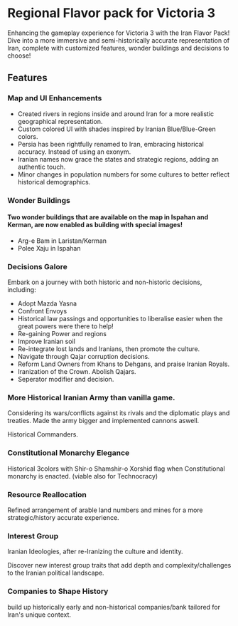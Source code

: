 <h1>Regional Flavor pack for Victoria 3</h1>


<p>Enhancing the gameplay experience for Victoria 3 with the Iran Flavor Pack! Dive into a more immersive and semi-historically accurate representation of Iran, complete with customized features, wonder buildings and decisions to choose!</p>

<h2>Features</h2>

<h3>Map and UI Enhancements</h3>
<ul>
    <li>Created rivers in regions inside and around Iran for a more realistic geographical representation.</li>
    <li>Custom colored UI with shades inspired by Iranian Blue/Blue-Green colors.</li>
    <li>Persia has been rightfully renamed to Iran, embracing historical accuracy. Instead of using an exonym.</li>
    <li>Iranian names now grace the states and strategic regions, adding an authentic touch.</li>
    <li>Minor changes in population numbers for some cultures to better reflect historical demographics.</li>
</ul>

<h3>Wonder Buildings</h3>
<h4>Two wonder buildings that are available on the map in Ispahan and Kerman, are now enabled as building with special images!</h4>
<ul>
<li>Arg-e Bam in Laristan/Kerman</li>
<li>Polee Xaju in Ispahan</li>
</ul>

<h3>Decisions Galore</h3>
<p>Embark on a journey with both historic and non-historic decisions, including:</p>
<ul>
<li>Adopt Mazda Yasna</li>
<li>Confront Envoys</li>
<li>Historical law passings and opportunities to liberalise easier when the great powers were there to help!</li>
<li>Re-gaining Power and regions</li>
<li>Improve Iranian soil</li>
<li>Re-integrate lost lands and Iranians, then promote the culture.</li>
<li>Navigate through Qajar corruption decisions.</li>
<li>Reform Land Owners from Khans to Dehgans, and praise Iranian Royals.</li>
<li>Iranization of the Crown. Abolish Qajars.</li>
<li>Seperator modifier and decision.</li>
</ul>

<h3>More Historical Iranian Army than vanilla game.</h3>
<p>Considering its wars/conflicts against its rivals and the diplomatic plays and treaties. Made the army bigger and implemented cannons aswell.</p>
<p>Historical Commanders.</p>

<h3>Constitutional Monarchy Elegance</h3>
<p>Historical 3colors with Shir-o Shamshir-o Xorshid flag when Constitutional monarchy is enacted. (viable also for Technocracy)</p>

<h3>Resource Reallocation</h3>
<p>Refined arrangement of arable land numbers and mines for a more strategic/history accurate experience.</p>

<h3>Interest Group</h3>
<p>Iranian Ideologies, after re-Iranizing the culture and identity.</p>
<p>Discover new interest group traits that add depth and complexity/challenges to the Iranian political landscape.</p>

<h3>Companies to Shape History</h3>
<p>build up historically early and non-historical companies/bank tailored for Iran's unique context.</p>
